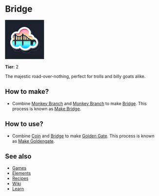 # Bridge

![](../images/item.bridge.png)

**Tier**: 2

The majestic road-over-nothing, perfect for trolls and billy goats alike.

## How to make?

* Combine [Monkey Branch](/wiki/elements/monkey-branch) and [Monkey Branch](/wiki/elements/monkey-branch) to make [Bridge](/wiki/elements/bridge). This process is known as [Make Bridge](/wiki/recipes/make-bridge).

## How to use?

* Combine [Coin](/wiki/elements/coin) and [Bridge](/wiki/elements/bridge) to make [Golden Gate](/wiki/elements/golden-gate). This process is known as [Make Goldengate](/wiki/recipes/make-goldengate).

## See also

* [Games](/wiki/games)
* [Elements](/wiki/elements)
* [Recipes](/wiki/recipes)
* [Wiki](/wiki/index)
* [Learn](/learn/index)